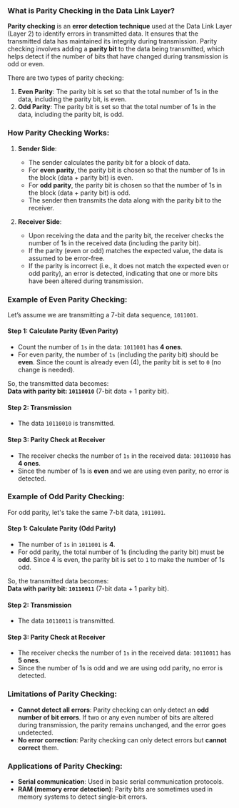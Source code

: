 
### **What is Parity Checking in the Data Link Layer?**

**Parity checking** is an **error detection technique** used at the Data Link Layer (Layer 2) to identify errors in transmitted data. It ensures that the transmitted data has maintained its integrity during transmission. Parity checking involves adding a **parity bit** to the data being transmitted, which helps detect if the number of bits that have changed during transmission is odd or even.

There are two types of parity checking:
1. **Even Parity**: The parity bit is set so that the total number of 1s in the data, including the parity bit, is even.
2. **Odd Parity**: The parity bit is set so that the total number of 1s in the data, including the parity bit, is odd.

### **How Parity Checking Works:**

1. **Sender Side**:
   - The sender calculates the parity bit for a block of data.
   - For **even parity**, the parity bit is chosen so that the number of 1s in the block (data + parity bit) is even.
   - For **odd parity**, the parity bit is chosen so that the number of 1s in the block (data + parity bit) is odd.
   - The sender then transmits the data along with the parity bit to the receiver.

2. **Receiver Side**:
   - Upon receiving the data and the parity bit, the receiver checks the number of 1s in the received data (including the parity bit).
   - If the parity (even or odd) matches the expected value, the data is assumed to be error-free.
   - If the parity is incorrect (i.e., it does not match the expected even or odd parity), an error is detected, indicating that one or more bits have been altered during transmission.

### **Example of Even Parity Checking**:

Let’s assume we are transmitting a 7-bit data sequence, `1011001`.

#### **Step 1: Calculate Parity (Even Parity)**
- Count the number of `1s` in the data: `1011001` has **4 ones**.
- For even parity, the number of `1s` (including the parity bit) should be **even**. Since the count is already even (4), the parity bit is set to `0` (no change is needed).

So, the transmitted data becomes:  
**Data with parity bit: `10110010`** (7-bit data + 1 parity bit).

#### **Step 2: Transmission**
- The data `10110010` is transmitted.

#### **Step 3: Parity Check at Receiver**
- The receiver checks the number of `1s` in the received data: `10110010` has **4 ones**.
- Since the number of 1s is **even** and we are using even parity, no error is detected.

### **Example of Odd Parity Checking**:

For odd parity, let's take the same 7-bit data, `1011001`.

#### **Step 1: Calculate Parity (Odd Parity)**
- The number of `1s` in `1011001` is **4**.
- For odd parity, the total number of 1s (including the parity bit) must be **odd**. Since 4 is even, the parity bit is set to `1` to make the number of 1s odd.

So, the transmitted data becomes:  
**Data with parity bit: `10110011`** (7-bit data + 1 parity bit).

#### **Step 2: Transmission**
- The data `10110011` is transmitted.

#### **Step 3: Parity Check at Receiver**
- The receiver checks the number of `1s` in the received data: `10110011` has **5 ones**.
- Since the number of 1s is odd and we are using odd parity, no error is detected.

### **Limitations of Parity Checking**:
- **Cannot detect all errors**: Parity checking can only detect an **odd number of bit errors**. If two or any even number of bits are altered during transmission, the parity remains unchanged, and the error goes undetected.
- **No error correction**: Parity checking can only detect errors but **cannot correct** them.

### **Applications of Parity Checking**:
- **Serial communication**: Used in basic serial communication protocols.
- **RAM (memory error detection)**: Parity bits are sometimes used in memory systems to detect single-bit errors.

